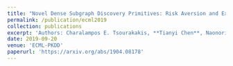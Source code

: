 ```yaml
---
title: "Novel Dense Subgraph Discovery Primitives: Risk Aversion and Exclusion Queries"
permalink: /publication/ecml2019
collection: publications
excerpt: 'Authors: Charalampos E. Tsourakakis, **Tianyi Chen**, Naonori Kakimura and Jakub Pachocki'
date: 2019-09-20
venue: 'ECML-PKDD'
paperurl: 'https://arxiv.org/abs/1904.08178'
---
```

